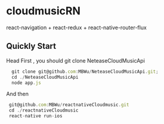 # cloudmusicRN

react-navigation + react-redux + react-native-router-flux

## Quickly Start

  Head First , you should git clone NeteaseCloudMusicApi
``` javascript
  git clone git@github.com:MBWu/NeteaseCloudMusicApi.git;
  cd ./NeteaseCloudMusicApi
  node app.js
```

  And then
 ``` javascript
  git@github.com:MBWu/reactnativeCloudmusic.git
  cd ./reactnativeCloudmusic
  react-native run-ios
```

